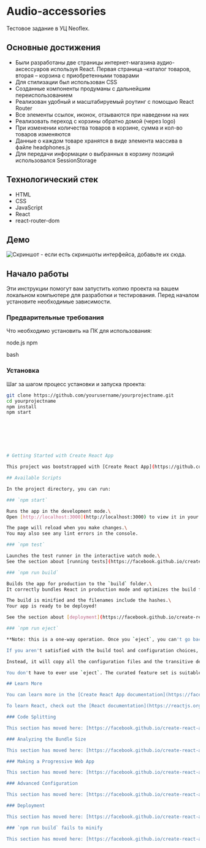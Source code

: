# Audio-accessories

Тестовое задание  в УЦ Neoflex.

## Основные достижения

- Были разработаны две страницы интернет-магазина аудио-аксессуаров используя React. Первая страница –каталог товаров, вторая – корзина с приобретенными 
товарами
- Для стилизации был использован CSS
- Созданные компоненты продуманы с дальнейшим переиспользованием
- Реализован удобный и масштабируемый роутинг с помощью React Router
- Все элементы ссылок, иконок, отзываются при наведении на них
- Реализовать переход с корзины обратно домой (через logo)
- При изменении количества товаров в корзине, сумма и кол-во товаров изменяются
- Данные о каждом товаре хранятся в виде элемента массива в файле headphones.js
- Для передачи информации о выбранных в корзину позиций использовался SessionStorage



## Технологический стек

- HTML
- CSS
- JavaScript
- React
- react-router-dom

## Демо

![Скриншот](url_к_изображению) - если есть скриншоты интерфейса, добавьте их сюда.

## Начало работы

Эти инструкции помогут вам запустить копию проекта на вашем локальном компьютере для разработки и тестирования. Перед началом установите необходимые зависимости.

### Предварительные требования

Что необходимо установить на ПК для использования:

node.js
npm

bash


### Установка

Шаг за шагом процесс установки и запуска проекта:

```bash
git clone https://github.com/yourusername/yourprojectname.git
cd yourprojectname
npm install
npm start







# Getting Started with Create React App

This project was bootstrapped with [Create React App](https://github.com/facebook/create-react-app).

## Available Scripts

In the project directory, you can run:

### `npm start`

Runs the app in the development mode.\
Open [http://localhost:3000](http://localhost:3000) to view it in your browser.

The page will reload when you make changes.\
You may also see any lint errors in the console.

### `npm test`

Launches the test runner in the interactive watch mode.\
See the section about [running tests](https://facebook.github.io/create-react-app/docs/running-tests) for more information.

### `npm run build`

Builds the app for production to the `build` folder.\
It correctly bundles React in production mode and optimizes the build for the best performance.

The build is minified and the filenames include the hashes.\
Your app is ready to be deployed!

See the section about [deployment](https://facebook.github.io/create-react-app/docs/deployment) for more information.

### `npm run eject`

**Note: this is a one-way operation. Once you `eject`, you can't go back!**

If you aren't satisfied with the build tool and configuration choices, you can `eject` at any time. This command will remove the single build dependency from your project.

Instead, it will copy all the configuration files and the transitive dependencies (webpack, Babel, ESLint, etc) right into your project so you have full control over them. All of the commands except `eject` will still work, but they will point to the copied scripts so you can tweak them. At this point you're on your own.

You don't have to ever use `eject`. The curated feature set is suitable for small and middle deployments, and you shouldn't feel obligated to use this feature. However we understand that this tool wouldn't be useful if you couldn't customize it when you are ready for it.

## Learn More

You can learn more in the [Create React App documentation](https://facebook.github.io/create-react-app/docs/getting-started).

To learn React, check out the [React documentation](https://reactjs.org/).

### Code Splitting

This section has moved here: [https://facebook.github.io/create-react-app/docs/code-splitting](https://facebook.github.io/create-react-app/docs/code-splitting)

### Analyzing the Bundle Size

This section has moved here: [https://facebook.github.io/create-react-app/docs/analyzing-the-bundle-size](https://facebook.github.io/create-react-app/docs/analyzing-the-bundle-size)

### Making a Progressive Web App

This section has moved here: [https://facebook.github.io/create-react-app/docs/making-a-progressive-web-app](https://facebook.github.io/create-react-app/docs/making-a-progressive-web-app)

### Advanced Configuration

This section has moved here: [https://facebook.github.io/create-react-app/docs/advanced-configuration](https://facebook.github.io/create-react-app/docs/advanced-configuration)

### Deployment

This section has moved here: [https://facebook.github.io/create-react-app/docs/deployment](https://facebook.github.io/create-react-app/docs/deployment)

### `npm run build` fails to minify

This section has moved here: [https://facebook.github.io/create-react-app/docs/troubleshooting#npm-run-build-fails-to-minify](https://facebook.github.io/create-react-app/docs/troubleshooting#npm-run-build-fails-to-minify)
